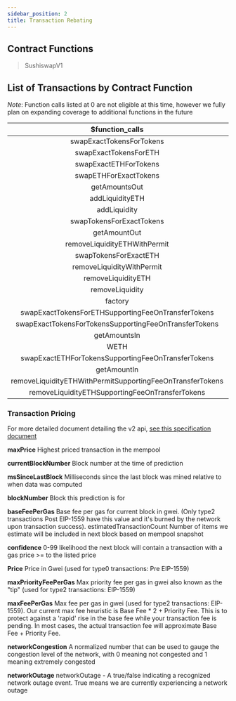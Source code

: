 ```yaml
---
sidebar_position: 2
title: Transaction Rebating
---
```


## Contract Functions

> SushiswapV1

## List of Transactions by Contract Function

_Note_: Function calls listed at 0 are not eligible at this time, however we fully plan on expanding coverage to additional functions in the future

|                    **$function_calls**                    | **%eligible** |
| :-------------------------------------------------------: | :-----------: |
|                 swapExactTokensForTokens                  |      100      |
|                   swapExactTokensForETH                   |      100      |
|                   swapExactETHForTokens                   |      100      |
|                   swapETHForExactTokens                   |      100      |
|                       getAmountsOut                       |       0       |
|                      addLiquidityETH                      |       0       |
|                       addLiquidity                        |       0       |
|                 swapTokensForExactTokens                  |      100      |
|                       getAmountOut                        |       0       |
|               removeLiquidityETHWithPermit                |      100      |
|                   swapTokensForExactETH                   |      100      |
|                 removeLiquidityWithPermit                 |       0       |
|                    removeLiquidityETH                     |       0       |
|                      removeLiquidity                      |       0       |
|                          factory                          |       0       |
|    swapExactTokensForETHSupportingFeeOnTransferTokens     |       0       |
|   swapExactTokensForTokensSupportingFeeOnTransferTokens   |       0       |
|                       getAmountsIn                        |       0       |
|                           WETH                            |       0       |
|    swapExactETHForTokensSupportingFeeOnTransferTokens     |       0       |
|                        getAmountIn                        |       0       |
| removeLiquidityETHWithPermitSupportingFeeOnTransferTokens |       0       |
|      removeLiquidityETHSupportingFeeOnTransferTokens      |       0       |

### Transaction Pricing

For more detailed document detailing the v2 api, [see this specification document](https://hackmd.io/@sbacha/price-network-outage)

**maxPrice** Highest priced transaction in the mempool

**currentBlockNumber** Block number at the time of prediction

**msSinceLastBlock** Milliseconds since the last block was mined relative to when data was computed

**blockNumber** Block this prediction is for

**baseFeePerGas** Base fee per gas for current block in gwei. (Only type2 transactions Post EIP-1559 have this value and it's burned by the network upon transaction success). estimatedTransactionCount Number of items we estimate will be included in next block based on mempool snapshot

**confidence** 0-99 likelihood the next block will contain a transaction with a gas price >= to the listed price

**Price** Price in Gwei (used for type0 transactions: Pre EIP-1559)

**maxPriorityFeePerGas** Max priority fee per gas in gwei also known as the "tip" (used for type2 transactions: EIP-1559)

**maxFeePerGas** Max fee per gas in gwei (used for type2 transactions: EIP-1559). Our current max fee heuristic is Base Fee \* 2 + Priority Fee. This is to protect against a 'rapid' rise in the base fee while your transaction fee is pending. In most cases, the actual transaction fee will approximate Base Fee + Priority Fee.

**networkCongestion** A normalized number that can be used to gauge the congestion level of the network, with 0 meaning not congested and 1 meaning extremely congested

**networkOutage** networkOutage - A true/false indicating a recognized network outage event. True means we are currently experiencing a network outage

